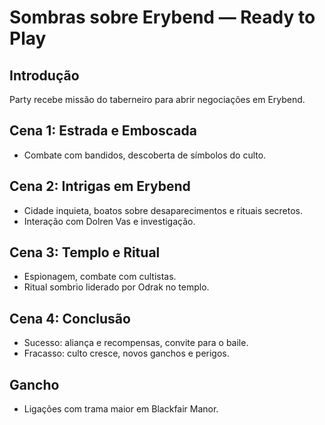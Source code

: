# Sombras sobre Erybend — Ready to Play

## Introdução
Party recebe missão do taberneiro para abrir negociações em Erybend.

## Cena 1: Estrada e Emboscada
- Combate com bandidos, descoberta de símbolos do culto.

## Cena 2: Intrigas em Erybend
- Cidade inquieta, boatos sobre desaparecimentos e rituais secretos.
- Interação com Dolren Vas e investigação.

## Cena 3: Templo e Ritual
- Espionagem, combate com cultistas.
- Ritual sombrio liderado por Odrak no templo.

## Cena 4: Conclusão
- Sucesso: aliança e recompensas, convite para o baile.
- Fracasso: culto cresce, novos ganchos e perigos.

## Gancho
- Ligações com trama maior em Blackfair Manor.
